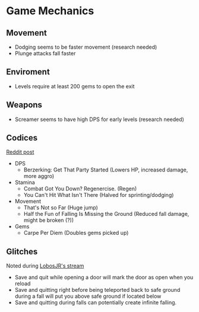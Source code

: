 # Game Mechanics

## Movement

- Dodging seems to be faster movement (research needed)
- Plunge attacks fall faster

## Enviroment

- Levels require at least 200 gems to open the exit

## Weapons

- Screamer seems to have high DPS for early levels (research needed)

## Codices

[Reddit post](https://www.reddit.com/r/necropolis/comments/4sqknt/maybe_we_can_figure_out_what_each_codex_does/)

- DPS
  - Berzerking: Get That Party Started (Lowers HP, increased damage, more aggro)
- Stamina
  - Combat Got You Down? Regenercise. (Regen)
  - You Can't Hit What Isn't There (Halved for sprinting/dodging)
- Movement
  - That's Not so Far (Huge jump)
  - Half the Fun of Falling Is Missing the Ground (Reduced fall damage, might be broken (?))
- Gems
  - Carpe Per Diem (Doubles gems picked up)

## Glitches

Noted during [LobosJR's stream](https://www.twitch.tv/lobosjr/v/77839342)

- Save and quit while opening a door will mark the door as open when you reload
- Save and quitting right before being teleported back to safe ground during a fall will put you above safe ground if located below
- Save and quitting during falls can potentially create infinite falling. 
